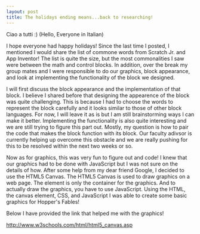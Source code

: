 ```yaml
---
layout: post
title: The holidays ending means...back to researching! 
---
```


Ciao a tutti :) (Hello, Everyone in Italian)

I hope everyone had happy holidays! Since the last time I posted, I mentioned I would share the list of commone words from Scratch Jr. and 
App Inventor! The list is quite the size, but the most commonalities I saw were between the math and control blocks. In addition, over the 
break my group mates and I were responsible to do our graphics, block appearance, and look at implementing the functionality of the block 
we designed. 

I will first discuss the block appearance and the implementation of that block. I believe I shared before that designing the appearence of 
the block was quite challenging. This is because I had to choose the words to represent the block carefully and it looks similar to those 
of other block languages. For now, I will leave it as is but I am still brainstorming ways I can make it better. Implementing the 
functionality is also quite interesting and we are still trying to figure this part out. Mostly, my question is how to pair the code that 
makes the block function with its block. Our faculty adivsor is currently helping up overcome this obstacle and we are really pushing for 
this to be resolved within the next two weeks or so.

Now as for graphics, this was very fun to figure out and code! I knew that our graphics had to be done with JavaScript but I was not sure 
on the details of how. After some help from my dear friend Google, I decided to use the HTML5 Canvas. The HTML5 Canvas is used to draw 
graphics on a web page. The <canvas> element is only the container for the graphics. And to actually draw the graphics, you have to use JavaScript. Using the HTML, the canvas element, CSS, and JavaScript I was able to create some basic graphics for Hopper's Fables! 

Below I have provided the link that helped me with the graphics!

http://www.w3schools.com/html/html5_canvas.asp
